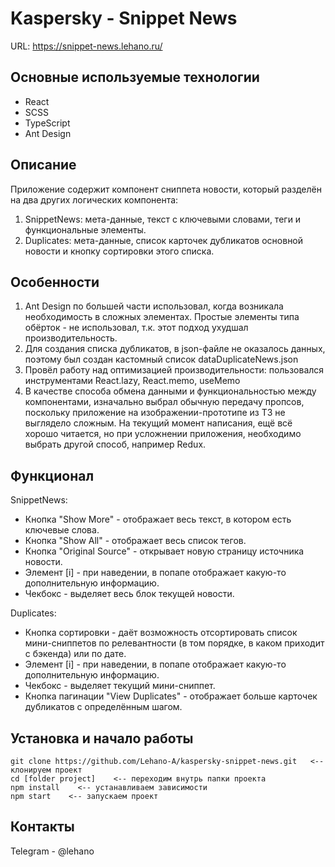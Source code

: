 # Kaspersky - Snippet News

URL: https://snippet-news.lehano.ru/

## Основные используемые технологии

- React
- SCSS
- TypeScript
- Ant Design

## Описание

Приложение содержит компонент сниппета новости, который разделён на два других логических компонента:

1. SnippetNews: мета-данные, текст с ключевыми словами, теги и функциональные элементы.
2. Duplicates: мета-данные, список карточек дубликатов основной новости и кнопку сортировки этого списка.

## Особенности

1. Ant Design по большей части использовал, когда возникала необходимость в сложных элементах. Простые элементы типа обёрток - не использовал, т.к. этот подход ухудшал производительность.
2. Для создания списка дубликатов, в json-файле не оказалось данных, поэтому был создан кастомный список dataDuplicateNews.json
3. Провёл работу над оптимизацией производительности: пользовался инструментами React.lazy, React.memo, useMemo
4. В качестве способа обмена данными и функциональностью между компонентами, изначально выбрал обычную передачу пропсов, поскольку приложение на изображении-прототипе из ТЗ не выглядело сложным. На текущий момент написания, ещё всё хорошо читается, но при усложнении приложения, необходимо выбрать другой способ, например Redux.

## Функционал

SnippetNews:

- Кнопка "Show More" - отображает весь текст, в котором есть ключевые слова.
- Кнопка "Show All" - отображает весь список тегов.
- Кнопка "Original Source" - открывает новую страницу источника новости.
- Элемент [i] - при наведении, в попапе отображает какую-то дополнительную информацию.
- Чекбокс - выделяет весь блок текущей новости.

Duplicates:

- Кнопка сортировки - даёт возможность отсортировать список мини-сниппетов по релевантности (в том порядке, в каком приходит с бэкенда) или по дате.
- Элемент [i] - при наведении, в попапе отображает какую-то дополнительную информацию.
- Чекбокс - выделяет текущий мини-сниппет.
- Кнопка пагинации "View Duplicates" - отображает больше карточек дубликатов с определённым шагом.

## Установка и начало работы

```
git clone https://github.com/Lehano-A/kaspersky-snippet-news.git   <-- клонируем проект
cd [folder project]    <-- переходим внутрь папки проекта
npm install    <-- устанавливаем зависимости
npm start    <-- запускаем проект
```

## Контакты

Telegram - @lehano
